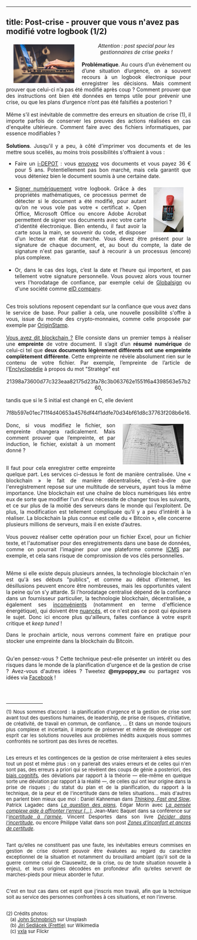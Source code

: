 ---
title: Post-crise - prouver que vous n'avez pas modifié votre logbook (1/2)
--
<div style='font-weight:normal;text-align:justify'>
	<img style="width:33%; float:left;margin:5px 20px" src='../images/photo-1516321165247-4aa89a48be28.jpg'>
	<center><i>Attention : post special pour les gestionnaires de crise geeks !</i></center><br>
	<b>Problématique</b>. Au cours d’un évènement ou d’une situation d’urgence, on a souvent recours à un logbook électronique pour enregistrer les décisions. Mais comment prouver que celui-ci n’a pas été modifié après coup ? Comment prouver que des instructions ont bien été données en temps utile pour prévenir une crise, ou que les plans d’urgence n’ont pas été falsifiés a posteriori ?
	 <br><br>
	Même s’il est inévitable de commettre des erreurs en situation de crise (1), il importe parfois de conserver les preuves des actions réalisées en cas d'enquête ultérieure. Comment faire avec des fichiers informatiques, par essence modifiables ?
	<br><br>
	<b>Solutions</b>. Jusqu'il y a peu, à côté d'imprimer vos documents et de les mettre sous scellés, au moins trois possibilités s'offraient à vous :
		<ul>
			<li>Faire un <a href='https://www.boip.int/fr/entrepreneurs/idees/publier-un-idepot'>i-DEPOT</a> : vous <a href='https://www.boip.int/fr/entrepreneurs/idees/publier-un-idepot'>envoyez</a> vos documents et vous payez 36 € pour 5 ans. Potentiellement pas bon marché, mais cela garantit que vous déteniez bien le document soumis à une certaine date.</li><br><img style="width:17%; float:right;margin:5px 20px" src='../images/Czech_office_timestamp.jpg'>
			<li><a href="https://support.office.com/fr-fr/article/ajouter-ou-supprimer-une-signature-num%C3%A9rique-dans-les-fichiers-office-70d26dc9-be10-46f1-8efa-719c8b3f1a2d">Signer numériquement</a> votre logbook. Grâce à des propriétés mathématiques, ce processus permet de détecter si le document a été modifié, pour autant qu’on ne vous vole pas votre « certificat ». Open Office, Microsoft Office ou encore Adobe Acrobat permettent de signer vos documents avec votre carte d'identité électronique. Bien entendu, il faut avoir la carte sous la main, se souvenir du code, et disposer d'un lecteur en état de marche. Vous devez être présent pour la signature de chaque document, et, au bout du compte, la date de signature n'est pas garantie, sauf à recourir à un processus (encore) plus complexe.</li><br>
			<li>Or, dans le cas des logs, c’est la date et l’heure qui importent, et pas tellement votre signature personnelle. Vous pouvez alors vous tourner vers l'horodatage de confiance, par exemple celui de <a href="https://www.globalsign.fr/fr/horodatage/">Globalsign</a> ou d'une société comme <a href="https://www.eidcompany.be/fr/eidsign.php">eID company</a>.</li><br>
		</ul>
	Ces trois solutions reposent cependant sur la confiance que vous avez dans le service de base. Pour pallier à cela, une nouvelle possibilité s'offre à vous, issue du monde des crypto-monnaies, comme celle proposée par exemple par <a href="https://originstamp.org">OriginStamp</a>.<br><br>
	<a href="https://www.youtube.com/watch?v=SSo_EIwHSd4">Vous avez dit blockchain ?</a> Elle consiste dans un premier temps à réaliser une <b>empreinte</b> de votre document. Il s’agit d’un <b>résumé numérique</b> de celui-ci tel que <b>deux documents légèrement différents ont une empreinte complètement différente</b>. Cette empreinte ne révèle absolument rien sur le contenu de votre fichier. Par exemple, l’empreinte de l’article de l'<a href="https://fr.wikisource.org/wiki/L%E2%80%99Encyclop%C3%A9die/1re_%C3%A9dition/STRATEGE" target="_blank">Enclyclopédie</a> à propos du mot "Stratège" est<br><br><center>21398a73600d77c323eaa82175d23fa78c3b063762e1551f6a4398563e57b260,</center><br>tandis que si le S initial est changé en C, elle devient <br><br><center>7f8b597e01ec711f4d40653a4576df44f1ddfe70d34bf61d8c37763f208b6e16.</center><br>

<img style="width:33%; float:right;margin:5px 20px" src='../images/logbook.jpg'>
Donc, si vous modifiez le fichier, son empreinte changera radicalement. Mais comment prouver que l’empreinte, et par induction, le fichier, existait à un moment donné ?<br><br>

Il faut pour cela enregistrer cette empreinte quelque part. Les services ci-dessus le font de manière centralisée. Une « blockchain » le fait de manière décentralisée, c'est-à-dire que l'enregistrement repose sur une multitude de serveurs, ayant tous la même importance. Une blockchain est une chaîne de blocs numériques liés entre eux de sorte que modifier l'un d'eux nécessite de changer tous les suivants, et ce sur plus de la moitié des serveurs dans le monde qui l’exploitent. De plus, la modification est tellement compliquée qu’il y a peu d’intérêt à la réaliser. La blockchain la plus connue est celle du « Bitcoin », elle concerne plusieurs millions de serveurs, mais il en existe d’autres.<br><br>
Vous pouvez réaliser cette opération pour un fichier Excel, pour un fichier texte, et l'automatiser pour des enregistrements dans une base de données, comme on pourrait l'imaginer pour une plateforme comme <a href='http://icmsystem.be/french/index.html'>ICMS</a> par exemple, et cela sans risque de compromission de vos clés personnelles.<br><br>

Même si elle existe depuis plusieurs années, la technologie blockchain n'en est qu'à ses débuts "publics", et comme au début d'internet, les désillusions peuvent encore être nombreuses, mais les opportunités valent la peine qu'on s'y attarde. Si l'horodatage centralisé dépend de la confiance dans un fournisseur particulier, la technologie blockchain, décentralisée, a également ses <a href="https://www.kaspersky.fr/blog/bitcoin-blockchain-issues/9388/">inconvénients</a> (notamment en terme d'efficience énergétique), qui doivent être <a href="https://www.kaspersky.com/blog/good-good-blockchain/19575">nuancés</a>, et ce n'est pas ce post qui épuisera le sujet. Donc ici encore plus qu'ailleurs, faites confiance à votre esprit critique et <i>keep tuned</i> !

Dans le prochain article, nous verrons comment faire en pratique pour stocker une empreinte dans la blockchain du Bitcoin.<br><br>

Qu'en pensez-vous ? Cette technique peut-elle présenter un intérêt ou des risques dans le monde de la planification d'urgence et de la gestion de crise ? Avez-vous d'autres idées ? Tweetez <b>@mypoppy_eu</b> ou partagez vos idées via <a href='https://facebook.com/mypoppyeu'>Facebook</a> !

<br>
<br>
<hr style="max-width: 100px; margin-left:0;">
<div style="font-size:small">
(1) Nous sommes d’accord : la planification d'urgence et la gestion de crise sont avant tout des questions humaines, de leadership, de prise de risques, d’initiative, de créativité, de travail en commun, de confiance, ... Et dans un monde toujours plus complexe et incertain, il importe de préserver et même de développer cet esprit car les solutions nouvelles aux problèmes inédits auxquels nous sommes confrontés ne sortiront pas des livres de recettes.<br><br>

Les erreurs et les contingences de la gestion de crise mériteraient à elles seules tout un post et même plus : on y parlerait des vraies erreurs et de celles qui n'en sont pas, des erreurs a priori qui se révèlent des coups de génie a posteriori, des <a href='https://fr.wikipedia.org/wiki/Biais_cognitif'>biais cognitifs</a>, des déviations par rapport à la théorie — elle-même en quelque sorte une déviation par rapport à la réalité —, de celles qui ont leur origine dans la prise de risques ; du statut du plan et de la planification, du rapport à la technique, de la peur et de l'incertitude dans de telles situations... mais d'autres en parlent bien mieux que moi :  Daniel Kahneman dans <a href='https://en.wikipedia.org/wiki/Thinking,_Fast_and_Slow'><i>Thinking, Fast and Slow</i></a>, Patrick Lagadec dans <a href="https://hal.archives-ouvertes.fr/hal-00422147/document"><i>La question des plans</i></a>, Edgar Morin avec <a href="https://www.lesechos.fr/27/05/2014/LesEchos/21696-159-ECH_edgar-morin-----la-pensee-complexe-aide-a-affronter-l-erreur--l-illusion--l-incertitude-et-le-risque--.htm/"><i>La pensée complexe aide à affronter l'erreur [...]</i></a>, Jean-Marc Baquet dans sa conférence sur l'<a href="https://www.youtube.com/watch?v=Ewsk5fr0xe8"><i>incertitude à l'armée</i></a>, Vincent Desportes dans son livre <a href="https://www.persee.fr/doc/polit_0032-342x_2005_num_70_1_1099_t1_0199_0000_4"><i>Décider dans l'incertitude</i></a>, ou encore Philippe Vallat dans son post <a href='http://www.comitans.ch/fr/component/content/article/39-blog-philippe-vallat/leadership-dans-l-incertitude/145-la-peur'><i>Zones d’inconfort et ancres de certitude</i></a>.<br><br>

Tant qu’elles ne constituent pas une faute, les inévitables erreurs commises en gestion de crise doivent pouvoir être évaluées au regard du caractère exceptionnel de la situation et notamment du brouillard ambiant (qu'il soit de la guerre comme celui de Clausewitz, de la crise, ou de toute situation nouvelle à enjeu), et leurs origines décodées en profondeur afin qu’elles servent de marches-pieds pour mieux aborder le futur.<br><br>

C'est en tout cas dans cet esprit que j'inscris mon travail, afin que la technique soit au service des personnes confrontées à ces situations, et non l'inverse.
<br>
</div>
<div style="font-size:small" id="erreurs_crise">
<br>(2) Crédits photos:<br>
&nbsp;&nbsp;&nbsp;(a) <a href="https://unsplash.com/photos/yFbyvpEGHFQ">John Schnobrich</a> sur Unsplash<br>
&nbsp;&nbsp;&nbsp;(b) <a href="https://commons.wikimedia.org/wiki/File:Czech_office_timestamp.jpg">Jirí Sedlácek (Frettie)</a> sur Wikimedia<br>
&nbsp;&nbsp;&nbsp;(c) <a href="https://www.flickr.com/photos/vxla/5779530912">vxla</a> sur Flickr
</div>
	 </div>
